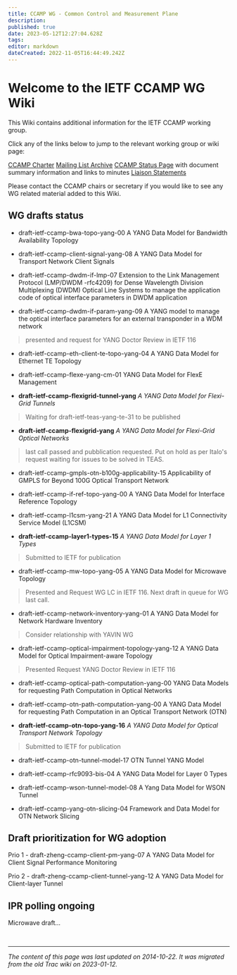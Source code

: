 ```yaml
---
title: CCAMP WG - Common Control and Measurement Plane
description: 
published: true
date: 2023-05-12T12:27:04.628Z
tags: 
editor: markdown
dateCreated: 2022-11-05T16:44:49.242Z
---
```


# Welcome to the IETF CCAMP WG Wiki

This Wiki contains additional information for the IETF CCAMP working group.

Click any of the links below to jump to the relevant working group or wiki page:

[CCAMP Charter](http://www.ietf.org/dyn/wg/charter/ccamp-charter.html)
[Mailing List Archive](http://www.ietf.org/mail-archive/web/ccamp/current/maillist.html)
[CCAMP Status Page](http://tools.ietf.org/wg/ccamp/) with document summary information and links to minutes
[Liaison Statements](https://datatracker.ietf.org/liaison/)



Please contact the CCAMP chairs or secretary if you would like to see any WG related material added to this Wiki.

## WG drafts status

- draft-ietf-ccamp-bwa-topo-yang-00
A YANG Data Model for Bandwidth Availability Topology

- draft-ietf-ccamp-client-signal-yang-08
A YANG Data Model for Transport Network Client Signals

- draft-ietf-ccamp-dwdm-if-lmp-07
Extension to the Link Management Protocol (LMP/DWDM -rfc4209) for Dense Wavelength Division Multiplexing (DWDM) Optical Line Systems to manage the application code of optical interface parameters in DWDM application

- draft-ietf-ccamp-dwdm-if-param-yang-09
A YANG model to manage the optical interface parameters for an external transponder in a WDM network
> presented and request for YANG Doctor Review in IETF 116

- draft-ietf-ccamp-eth-client-te-topo-yang-04
A YANG Data Model for Ethernet TE Topology


- draft-ietf-ccamp-flexe-yang-cm-01
YANG Data Model for FlexE Management


- **draft-ietf-ccamp-flexigrid-tunnel-yang**
*A YANG Data Model for Flexi-Grid Tunnels*
> Waiting for draft-ietf-teas-yang-te-31 to be published

- **draft-ietf-ccamp-flexigrid-yang**
*A YANG Data Model for Flexi-Grid Optical Networks*
> last call passed and pubblication requested. Put on hold as per Italo's request waiting for issues to be solved in TEAS.

- draft-ietf-ccamp-gmpls-otn-b100g-applicability-15
Applicability of GMPLS for Beyond 100G Optical Transport Network


- draft-ietf-ccamp-if-ref-topo-yang-00
A YANG Data Model for Interface Reference Topology


- draft-ietf-ccamp-l1csm-yang-21
A YANG Data Model for L1 Connectivity Service Model (L1CSM)


- **draft-ietf-ccamp-layer1-types-15**
*A YANG Data Model for Layer 1 Types*
> Submitted to IETF for publication

- draft-ietf-ccamp-mw-topo-yang-05
A YANG Data Model for Microwave Topology
> Presented and Request WG LC in IETF 116. Next draft in queue for WG last call.

- draft-ietf-ccamp-network-inventory-yang-01
A YANG Data Model for Network Hardware Inventory
> Consider relationship with YAVIN WG

- draft-ietf-ccamp-optical-impairment-topology-yang-12
A YANG Data Model for Optical Impairment-aware Topology
> Presented Request YANG Doctor Review in IETF 116

- draft-ietf-ccamp-optical-path-computation-yang-00
YANG Data Models for requesting Path Computation in Optical Networks

- draft-ietf-ccamp-otn-path-computation-yang-00
A YANG Data Model for requesting Path Computation in an Optical Transport Network (OTN)

- **draft-ietf-ccamp-otn-topo-yang-16**
*A YANG Data Model for Optical Transport Network Topology*
> Submitted to IETF for publication

- draft-ietf-ccamp-otn-tunnel-model-17
OTN Tunnel YANG Model

- draft-ietf-ccamp-rfc9093-bis-04
A YANG Data Model for Layer 0 Types

- draft-ietf-ccamp-wson-tunnel-model-08
A Yang Data Model for WSON Tunnel

- draft-ietf-ccamp-yang-otn-slicing-04
Framework and Data Model for OTN Network Slicing


## Draft prioritization for WG adoption
Prio 1 - draft-zheng-ccamp-client-pm-yang-07
A YANG Data Model for Client Signal Performance Monitoring

Prio 2 - draft-zheng-ccamp-client-tunnel-yang-12
A YANG Data Model for Client-layer Tunnel



## IPR polling ongoing
Microwave draft...

&nbsp;
&nbsp;
&nbsp;

---

*The content of this page was last updated on 2014-10-22. It was migrated from the old Trac wiki on 2023-01-12.*
